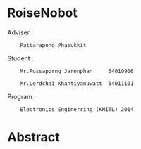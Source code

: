 RoiseNobot
==========
Adviser : 

        Pattarapong Phasukkit  

Student	:

        Mr.Pussaporng Jaronphan 	54010906

        Mr.Lerdchai Khantiyanuwatt	54011101

Program :

        Electronics Enginerring (KMITL) 2014
        
        
Abstract
==========



